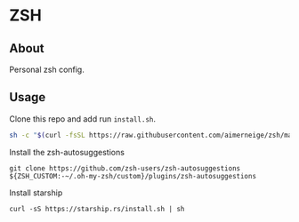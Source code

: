 # ZSH

## About

Personal zsh config.

## Usage

Clone this repo and add run `install.sh`.

```bash
sh -c "$(curl -fsSL https://raw.githubusercontent.com/aimerneige/zsh/master/install.sh)"
```

Install the zsh-autosuggestions

```
git clone https://github.com/zsh-users/zsh-autosuggestions ${ZSH_CUSTOM:-~/.oh-my-zsh/custom}/plugins/zsh-autosuggestions
```

Install starship

```
curl -sS https://starship.rs/install.sh | sh
```
